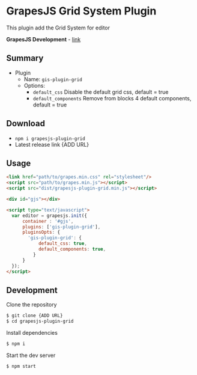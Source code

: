 # GrapesJS Grid System Plugin

This plugin add the Grid System for editor


<b>GrapesJS Development</b> - <a href="https://devfuture.pro/grapesjs-development/" target="_blank">link</a>
<br/>

## Summary

* Plugin
  * Name: `gis-plugin-grid`
  * Options:
      * `default_css` Disable the default grid css, default =  true
      * `default_components` Remove from blocks 4 default components, default =  true



## Download

* `npm i grapesjs-plugin-grid`
* Latest release link  {ADD URL}



## Usage

```html
<link href="path/to/grapes.min.css" rel="stylesheet"/>
<script src="path/to/grapes.min.js"></script>
<script src="dist/grapesjs-plugin-grid.min.js"></script>

<div id="gjs"></div>

<script type="text/javascript">
  var editor = grapesjs.init({
      container : '#gjs',
      plugins: ['gis-plugin-grid'],
      pluginsOpts: {
        'gis-plugin-grid': {
            default_css: true,
            default_components: true,
          }
      }
  });
</script>
```



## Development

Clone the repository

```sh
$ git clone {ADD URL}
$ cd grapesjs-plugin-grid
```

Install dependencies

```sh
$ npm i
```

Start the dev server

```sh
$ npm start
```
